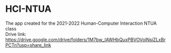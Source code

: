 # HCI-NTUA
The app created for the 2021-2022 Human-Computer Interaction NTUA class </br>
Drive link: https://drive.google.com/drive/folders/1M7bw_IAWHbQuxPBVOVolNsiZLxBrPCTn?usp=share_link
